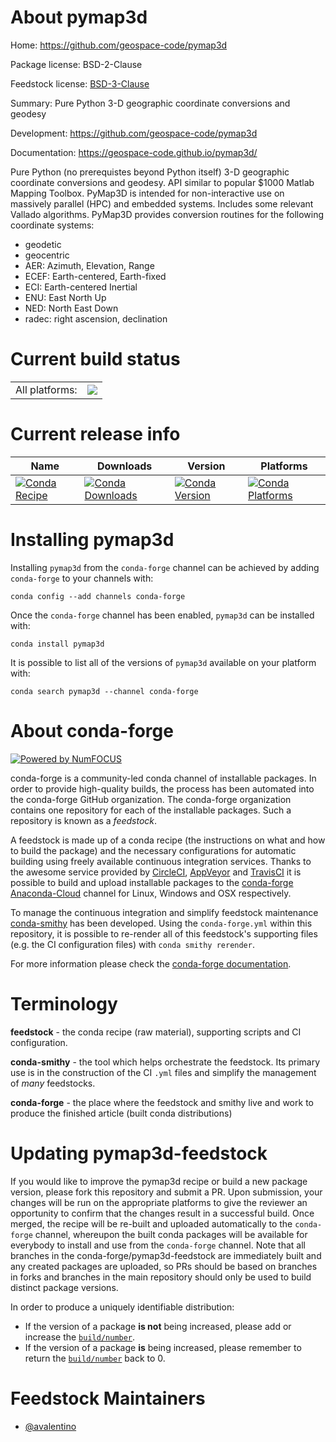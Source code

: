 About pymap3d
=============

Home: https://github.com/geospace-code/pymap3d

Package license: BSD-2-Clause

Feedstock license: [BSD-3-Clause](https://github.com/conda-forge/pymap3d-feedstock/blob/master/LICENSE.txt)

Summary: Pure Python 3-D geographic coordinate conversions and geodesy

Development: https://github.com/geospace-code/pymap3d

Documentation: https://geospace-code.github.io/pymap3d/

Pure Python (no prerequistes beyond Python itself) 3-D geographic
coordinate conversions and geodesy.
API similar to popular $1000 Matlab Mapping Toolbox.
PyMap3D is intended for non-interactive use on massively parallel (HPC)
and embedded systems.
Includes some relevant Vallado algorithms.
PyMap3D  provides conversion routines for the following coordinate systems:
* geodetic
* geocentric
* AER: Azimuth, Elevation, Range
* ECEF: Earth-centered, Earth-fixed
* ECI: Earth-centered Inertial
* ENU: East North Up
* NED: North East Down
* radec: right ascension, declination


Current build status
====================


<table><tr><td>All platforms:</td>
    <td>
      <a href="https://dev.azure.com/conda-forge/feedstock-builds/_build/latest?definitionId=9181&branchName=master">
        <img src="https://dev.azure.com/conda-forge/feedstock-builds/_apis/build/status/pymap3d-feedstock?branchName=master">
      </a>
    </td>
  </tr>
</table>

Current release info
====================

| Name | Downloads | Version | Platforms |
| --- | --- | --- | --- |
| [![Conda Recipe](https://img.shields.io/badge/recipe-pymap3d-green.svg)](https://anaconda.org/conda-forge/pymap3d) | [![Conda Downloads](https://img.shields.io/conda/dn/conda-forge/pymap3d.svg)](https://anaconda.org/conda-forge/pymap3d) | [![Conda Version](https://img.shields.io/conda/vn/conda-forge/pymap3d.svg)](https://anaconda.org/conda-forge/pymap3d) | [![Conda Platforms](https://img.shields.io/conda/pn/conda-forge/pymap3d.svg)](https://anaconda.org/conda-forge/pymap3d) |

Installing pymap3d
==================

Installing `pymap3d` from the `conda-forge` channel can be achieved by adding `conda-forge` to your channels with:

```
conda config --add channels conda-forge
```

Once the `conda-forge` channel has been enabled, `pymap3d` can be installed with:

```
conda install pymap3d
```

It is possible to list all of the versions of `pymap3d` available on your platform with:

```
conda search pymap3d --channel conda-forge
```


About conda-forge
=================

[![Powered by NumFOCUS](https://img.shields.io/badge/powered%20by-NumFOCUS-orange.svg?style=flat&colorA=E1523D&colorB=007D8A)](http://numfocus.org)

conda-forge is a community-led conda channel of installable packages.
In order to provide high-quality builds, the process has been automated into the
conda-forge GitHub organization. The conda-forge organization contains one repository
for each of the installable packages. Such a repository is known as a *feedstock*.

A feedstock is made up of a conda recipe (the instructions on what and how to build
the package) and the necessary configurations for automatic building using freely
available continuous integration services. Thanks to the awesome service provided by
[CircleCI](https://circleci.com/), [AppVeyor](https://www.appveyor.com/)
and [TravisCI](https://travis-ci.com/) it is possible to build and upload installable
packages to the [conda-forge](https://anaconda.org/conda-forge)
[Anaconda-Cloud](https://anaconda.org/) channel for Linux, Windows and OSX respectively.

To manage the continuous integration and simplify feedstock maintenance
[conda-smithy](https://github.com/conda-forge/conda-smithy) has been developed.
Using the ``conda-forge.yml`` within this repository, it is possible to re-render all of
this feedstock's supporting files (e.g. the CI configuration files) with ``conda smithy rerender``.

For more information please check the [conda-forge documentation](https://conda-forge.org/docs/).

Terminology
===========

**feedstock** - the conda recipe (raw material), supporting scripts and CI configuration.

**conda-smithy** - the tool which helps orchestrate the feedstock.
                   Its primary use is in the construction of the CI ``.yml`` files
                   and simplify the management of *many* feedstocks.

**conda-forge** - the place where the feedstock and smithy live and work to
                  produce the finished article (built conda distributions)


Updating pymap3d-feedstock
==========================

If you would like to improve the pymap3d recipe or build a new
package version, please fork this repository and submit a PR. Upon submission,
your changes will be run on the appropriate platforms to give the reviewer an
opportunity to confirm that the changes result in a successful build. Once
merged, the recipe will be re-built and uploaded automatically to the
`conda-forge` channel, whereupon the built conda packages will be available for
everybody to install and use from the `conda-forge` channel.
Note that all branches in the conda-forge/pymap3d-feedstock are
immediately built and any created packages are uploaded, so PRs should be based
on branches in forks and branches in the main repository should only be used to
build distinct package versions.

In order to produce a uniquely identifiable distribution:
 * If the version of a package **is not** being increased, please add or increase
   the [``build/number``](https://conda.io/docs/user-guide/tasks/build-packages/define-metadata.html#build-number-and-string).
 * If the version of a package **is** being increased, please remember to return
   the [``build/number``](https://conda.io/docs/user-guide/tasks/build-packages/define-metadata.html#build-number-and-string)
   back to 0.

Feedstock Maintainers
=====================

* [@avalentino](https://github.com/avalentino/)

